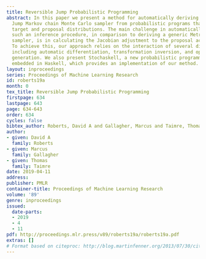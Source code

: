 ```yaml
---
title: Reversible Jump Probabilistic Programming
abstract: In this paper we present a method for automatically deriving a Reversible
  Jump Markov chain Monte Carlo sampler from probabilistic programs that specify the
  target and proposal distributions. The main challenge in automatically deriving
  such an inference procedure, in comparison to deriving a generic Metropolis-Hastings
  sampler, is in calculating the Jacobian adjustment to the proposal acceptance ratio.
  To achieve this, our approach relies on the interaction of several different components,
  including automatic differentiation, transformation inversion, and optimised code
  generation. We also present Stochaskell, a new probabilistic programming language
  embedded in Haskell, which provides an implementation of our method.
layout: inproceedings
series: Proceedings of Machine Learning Research
id: roberts19a
month: 0
tex_title: Reversible Jump Probabilistic Programming
firstpage: 634
lastpage: 643
page: 634-643
order: 634
cycles: false
bibtex_author: Roberts, David A and Gallagher, Marcus and Taimre, Thomas
author:
- given: David A
  family: Roberts
- given: Marcus
  family: Gallagher
- given: Thomas
  family: Taimre
date: 2019-04-11
address: 
publisher: PMLR
container-title: Proceedings of Machine Learning Research
volume: '89'
genre: inproceedings
issued:
  date-parts:
  - 2019
  - 4
  - 11
pdf: http://proceedings.mlr.press/v89/roberts19a/roberts19a.pdf
extras: []
# Format based on citeproc: http://blog.martinfenner.org/2013/07/30/citeproc-yaml-for-bibliographies/
---
```

